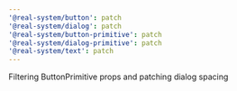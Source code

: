 ```yaml
---
'@real-system/button': patch
'@real-system/dialog': patch
'@real-system/button-primitive': patch
'@real-system/dialog-primitive': patch
'@real-system/text': patch
---
```


Filtering ButtonPrimitive props and patching dialog spacing
